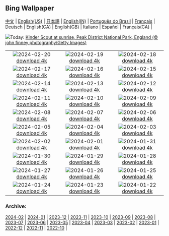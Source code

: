 ## Bing Wallpaper
[中文](README.md) |                     [English(US)](en-US.md) |                     [日本語](ja-JP.md) |                     [English(IN)](en-IN.md) |                     [Português do Brasil](pt-BR.md) |                     [Français](fr-FR.md) |                     [Deutsch](de-DE.md) |                     [English(CA)](en-CA.md) |                     [English(GB)](en-GB.md) |                     [Italiano](it-IT.md) |                     [Español](es-ES.md) |                     [Français(CA)](fr-CA.md) |                    

![](https://www.bing.com/th?id=OHR.PeakDistrictNP_EN-CA0602730401_UHD.jpg&w=1000)Today: [Kinder Scout at sunrise, Peak District National Park, England (© john finney photography/Getty Images)](https://www.bing.com/th?id=OHR.PeakDistrictNP_EN-CA0602730401_UHD.jpg)

|      |      |      |
| :----: | :----: | :----: |
|![](https://www.bing.com/th?id=OHR.TajoRiver_EN-CA7817370984_UHD.jpg&pid=hp&w=384&h=216&rs=1&c=4)2024-02-20 [download 4k](https://www.bing.com/th?id=OHR.TajoRiver_EN-CA7817370984_UHD.jpg)|![](https://www.bing.com/th?id=OHR.DominicaWhales_EN-CA6901378196_UHD.jpg&pid=hp&w=384&h=216&rs=1&c=4)2024-02-19 [download 4k](https://www.bing.com/th?id=OHR.DominicaWhales_EN-CA6901378196_UHD.jpg)|![](https://www.bing.com/th?id=OHR.HalbinselJasmund_EN-CA5327600383_UHD.jpg&pid=hp&w=384&h=216&rs=1&c=4)2024-02-18 [download 4k](https://www.bing.com/th?id=OHR.HalbinselJasmund_EN-CA5327600383_UHD.jpg)|
|![](https://www.bing.com/th?id=OHR.BackyardBird_EN-CA9775079263_UHD.jpg&pid=hp&w=384&h=216&rs=1&c=4)2024-02-17 [download 4k](https://www.bing.com/th?id=OHR.BackyardBird_EN-CA9775079263_UHD.jpg)|![](https://www.bing.com/th?id=OHR.HippopotamusDay_EN-CA3448449315_UHD.jpg&pid=hp&w=384&h=216&rs=1&c=4)2024-02-16 [download 4k](https://www.bing.com/th?id=OHR.HippopotamusDay_EN-CA3448449315_UHD.jpg)|![](https://www.bing.com/th?id=OHR.BowingCrane_EN-CA2979553656_UHD.jpg&pid=hp&w=384&h=216&rs=1&c=4)2024-02-15 [download 4k](https://www.bing.com/th?id=OHR.BowingCrane_EN-CA2979553656_UHD.jpg)|
|![](https://www.bing.com/th?id=OHR.MarignyBeads_EN-CA1889405550_UHD.jpg&pid=hp&w=384&h=216&rs=1&c=4)2024-02-14 [download 4k](https://www.bing.com/th?id=OHR.MarignyBeads_EN-CA1889405550_UHD.jpg)|![](https://www.bing.com/th?id=OHR.GiantTortoise_EN-CA0647448469_UHD.jpg&pid=hp&w=384&h=216&rs=1&c=4)2024-02-13 [download 4k](https://www.bing.com/th?id=OHR.GiantTortoise_EN-CA0647448469_UHD.jpg)|![](https://www.bing.com/th?id=OHR.FolegandrosGreece_EN-CA9478453572_UHD.jpg&pid=hp&w=384&h=216&rs=1&c=4)2024-02-12 [download 4k](https://www.bing.com/th?id=OHR.FolegandrosGreece_EN-CA9478453572_UHD.jpg)|
|![](https://www.bing.com/th?id=OHR.ChineseNYParade_EN-CA8193422091_UHD.jpg&pid=hp&w=384&h=216&rs=1&c=4)2024-02-11 [download 4k](https://www.bing.com/th?id=OHR.ChineseNYParade_EN-CA8193422091_UHD.jpg)|![](https://www.bing.com/th?id=OHR.PegadungRocks_EN-CA1944880628_UHD.jpg&pid=hp&w=384&h=216&rs=1&c=4)2024-02-10 [download 4k](https://www.bing.com/th?id=OHR.PegadungRocks_EN-CA1944880628_UHD.jpg)|![](https://www.bing.com/th?id=OHR.MtHoodOregon_EN-CA4458868395_UHD.jpg&pid=hp&w=384&h=216&rs=1&c=4)2024-02-09 [download 4k](https://www.bing.com/th?id=OHR.MtHoodOregon_EN-CA4458868395_UHD.jpg)|
|![](https://www.bing.com/th?id=OHR.StJamesPool_EN-CA4005235851_UHD.jpg&pid=hp&w=384&h=216&rs=1&c=4)2024-02-08 [download 4k](https://www.bing.com/th?id=OHR.StJamesPool_EN-CA4005235851_UHD.jpg)|![](https://www.bing.com/th?id=OHR.LakeTahoeRock_EN-CA0439655696_UHD.jpg&pid=hp&w=384&h=216&rs=1&c=4)2024-02-07 [download 4k](https://www.bing.com/th?id=OHR.LakeTahoeRock_EN-CA0439655696_UHD.jpg)|![](https://www.bing.com/th?id=OHR.WesternMonarchs_EN-CA8984177502_UHD.jpg&pid=hp&w=384&h=216&rs=1&c=4)2024-02-06 [download 4k](https://www.bing.com/th?id=OHR.WesternMonarchs_EN-CA8984177502_UHD.jpg)|
|![](https://www.bing.com/th?id=OHR.DevetashkaCave_EN-CA8463876587_UHD.jpg&pid=hp&w=384&h=216&rs=1&c=4)2024-02-05 [download 4k](https://www.bing.com/th?id=OHR.DevetashkaCave_EN-CA8463876587_UHD.jpg)|![](https://www.bing.com/th?id=OHR.VeniceCarnival_EN-CA6952595952_UHD.jpg&pid=hp&w=384&h=216&rs=1&c=4)2024-02-04 [download 4k](https://www.bing.com/th?id=OHR.VeniceCarnival_EN-CA6952595952_UHD.jpg)|![](https://www.bing.com/th?id=OHR.AlpineMarmot_EN-CA0148441892_UHD.jpg&pid=hp&w=384&h=216&rs=1&c=4)2024-02-03 [download 4k](https://www.bing.com/th?id=OHR.AlpineMarmot_EN-CA0148441892_UHD.jpg)|
|![](https://www.bing.com/th?id=OHR.PolarBearResting_EN-CA5363891860_UHD.jpg&pid=hp&w=384&h=216&rs=1&c=4)2024-02-02 [download 4k](https://www.bing.com/th?id=OHR.PolarBearResting_EN-CA5363891860_UHD.jpg)|![](https://www.bing.com/th?id=OHR.ZebraMother_EN-CA5020659638_UHD.jpg&pid=hp&w=384&h=216&rs=1&c=4)2024-02-01 [download 4k](https://www.bing.com/th?id=OHR.ZebraMother_EN-CA5020659638_UHD.jpg)|![](https://www.bing.com/th?id=OHR.AlbaceteSpain_EN-CA6620755478_UHD.jpg&pid=hp&w=384&h=216&rs=1&c=4)2024-01-31 [download 4k](https://www.bing.com/th?id=OHR.AlbaceteSpain_EN-CA6620755478_UHD.jpg)|
|![](https://www.bing.com/th?id=OHR.GollingerFalls_EN-CA5492770721_UHD.jpg&pid=hp&w=384&h=216&rs=1&c=4)2024-01-30 [download 4k](https://www.bing.com/th?id=OHR.GollingerFalls_EN-CA5492770721_UHD.jpg)|![](https://www.bing.com/th?id=OHR.ChannelOutback_EN-CA2352335616_UHD.jpg&pid=hp&w=384&h=216&rs=1&c=4)2024-01-29 [download 4k](https://www.bing.com/th?id=OHR.ChannelOutback_EN-CA2352335616_UHD.jpg)|![](https://www.bing.com/th?id=OHR.WinterCarnival_EN-CA1750388118_UHD.jpg&pid=hp&w=384&h=216&rs=1&c=4)2024-01-28 [download 4k](https://www.bing.com/th?id=OHR.WinterCarnival_EN-CA1750388118_UHD.jpg)|
|![](https://www.bing.com/th?id=OHR.HawkOwl_EN-CA9957367188_UHD.jpg&pid=hp&w=384&h=216&rs=1&c=4)2024-01-27 [download 4k](https://www.bing.com/th?id=OHR.HawkOwl_EN-CA9957367188_UHD.jpg)|![](https://www.bing.com/th?id=OHR.SnowyOwlQuebec_EN-CA1326772856_UHD.jpg&pid=hp&w=384&h=216&rs=1&c=4)2024-01-26 [download 4k](https://www.bing.com/th?id=OHR.SnowyOwlQuebec_EN-CA1326772856_UHD.jpg)|![](https://www.bing.com/th?id=OHR.IcelandBeach_EN-CA0939804104_UHD.jpg&pid=hp&w=384&h=216&rs=1&c=4)2024-01-25 [download 4k](https://www.bing.com/th?id=OHR.IcelandBeach_EN-CA0939804104_UHD.jpg)|
|![](https://www.bing.com/th?id=OHR.MaldivesAtolls_EN-CA0649098426_UHD.jpg&pid=hp&w=384&h=216&rs=1&c=4)2024-01-24 [download 4k](https://www.bing.com/th?id=OHR.MaldivesAtolls_EN-CA0649098426_UHD.jpg)|![](https://www.bing.com/th?id=OHR.SantaCruzSunrise_EN-CA9651520074_UHD.jpg&pid=hp&w=384&h=216&rs=1&c=4)2024-01-23 [download 4k](https://www.bing.com/th?id=OHR.SantaCruzSunrise_EN-CA9651520074_UHD.jpg)|![](https://www.bing.com/th?id=OHR.SquirrelNetherlands_EN-CA8803161648_UHD.jpg&pid=hp&w=384&h=216&rs=1&c=4)2024-01-22 [download 4k](https://www.bing.com/th?id=OHR.SquirrelNetherlands_EN-CA8803161648_UHD.jpg)|


### Archive:
[2024-02](archive/en-CA/202402/README.md) | [2024-01](archive/en-CA/202401/README.md) | [2023-12](archive/en-CA/202312/README.md) | [2023-11](archive/en-CA/202311/README.md) | [2023-10](archive/en-CA/202310/README.md) | [2023-09](archive/en-CA/202309/README.md) | [2023-08](archive/en-CA/202308/README.md) | [2023-07](archive/en-CA/202307/README.md) | [2023-06](archive/en-CA/202306/README.md) | [2023-05](archive/en-CA/202305/README.md) | [2023-04](archive/en-CA/202304/README.md) | [2023-03](archive/en-CA/202303/README.md) | [2023-02](archive/en-CA/202302/README.md) | [2023-01](archive/en-CA/202301/README.md) | [2022-12](archive/en-CA/202212/README.md) | [2022-11](archive/en-CA/202211/README.md) | [2022-10](archive/en-CA/202210/README.md) | 